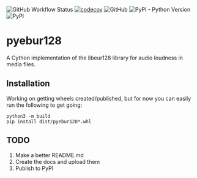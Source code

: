 ![GitHub Workflow Status](https://img.shields.io/github/workflow/status/jodhus/pyebur128/Run%20tests)
[![codecov](https://codecov.io/gh/jodhus/pyebur128/branch/master/graph/badge.svg?token=TLA2NXMEF4)](https://codecov.io/gh/jodhus/pyebur128)
![GitHub](https://img.shields.io/github/license/jodhus/pyebur128)
![PyPI - Python Version](https://img.shields.io/pypi/pyversions/pyebur128)
![PyPI](https://img.shields.io/pypi/v/pyebur128)


# pyebur128
A Cython implementation of the libeur128 library for audio loudness in media files.

## Installation

Working on getting wheels created/published, but for now you can easily run the following to get going:

```
python3 -m build
pip install dist/pyebur128*.whl
```

## TODO
1. Make a better README.md
2. Create the docs and upload them
3. Publish to PyPI